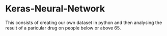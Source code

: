 # Keras-Neural-Network
This consists of creating our own dataset in python and then analysing the result of a paricular drug on people below or above 65.
